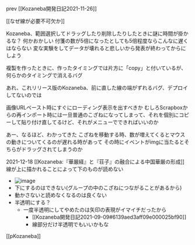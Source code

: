 
prev [[Kozaneba開発日記2021-11-26]]

[[なぜ線が必要不可欠か]]

Kozaneba、範囲選択してドラッグしたり削除したりしたときに謎に時間が掛かるな？
何かおかしい
付箋の数が5倍になったとしても5倍程度ならこんなに遅くはならない
変な実験をしてデータが壊れると悲しいから発表が終わってからにしよう

複製を作ったときに、作ったタイミングでは片方に「copy」と付いているが、何らかのタイミングで消えるバグ

あれ、これリリース版のKozaneba、前に直した線の端がずれるバグ、デプロイしてないのでは

画像URLペースト時にすぐにローディング表示を出すべきか
むしろScrapboxからの再インポート時には一旦普通のこざねになってしまって、それを個別にコピーして貼り付け直してるけど、それがメニューでできればいいのか

あー、なるほど、わかってきた
こざねを移動する時、数が増えてくるとマウスの動きについてくるのが遅れる時があって
その時にイベントがimgに当たるとそちらがドラッグされてしまうのか

2021-12-18
[[Kozaneba:『華厳経』と『荘子』の融合による中国華厳の形成]]
線が上に描かれることによって下のものが読めない
- ![image](https://gyazo.com/03016108aef6132b82798cacefa8f0c6/thumb/1000)
- 下にするのはできない(グループの中のこざねにつながることがあるから)
- 動かさないと読めなくなるのは良くない
- 半透明にする？
    - 一度半透明にしてやめたのは矢印の表現がイマイチだったから
        - [[Kozaneba開発日記2021-09-09#6139aed3aff09e000025bf90]]
        - 線部分だけ半透明でもいいかもな

[[pKozaneba]]
